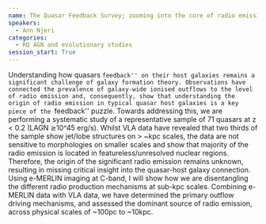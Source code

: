 ```yaml
---
name: The Quasar Feedback Survey; zooming into the core of radio emission
speakers:
  - Ann Njeri
categories:
  - RQ AGN and evolutionary studies
session_start: True
---
```


Understanding how quasars ``feedback'' on their host galaxies remains a significant challenge of galaxy formation theory. Observations have connected the prevalence of galaxy-wide ionised outflows to the level of radio emission and, consequently, show that understanding the origin of radio emission in typical quasar host galaxies is a key piece of the ``feedback'' puzzle. Towards addressing this, we are performing a systematic study of a representative sample of 71 quasars at z < 0.2 (LAGN ≳10^45 erg/s). Whilst VLA data have revealed that two thirds of the sample show jet/lobe structures on > ~kpc scales, the data are not sensitive to morphologies on smaller scales and show that majority of the radio emission is located in featureless/unresolved nuclear regions. Therefore, the origin of the significant radio emission remains unknown, resulting in missing critical insight into the quasar-host galaxy connection. Using e-MERLIN imaging at C-band, I will show how we are disentangling the different radio production mechanisms at sub-kpc scales. Combining e-MERLIN data with VLA data, we have determined the primary outflow driving mechanisms, and assessed the dominant source of radio emission, across physical scales of ~100pc to ~10kpc.